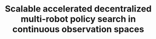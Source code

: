 ---
title: "Scalable accelerated decentralized multi-robot policy search in continuous observation spaces"
authors: "Shayegan Omidshafiei, Christopher Amato, Miao Liu, Michael Everett, Jonathan P How, John Vian"
venue: "IEEE International Conference on Robotics and Automation (ICRA)"
year: "2017"
status: "published"
arxiv: "https://arxiv.org/pdf/1703.05626.pdf"
official_link: ""
doi: ""
volume: "N/A"
number: "N/A"
pages: "863--870"
publisher: ""
month: "05"
address: "Singapore"
type: "conference"
school: "N/A"
awards: "N/A"
notes: ""
include_on_website: true
image: "scalable_accelerated.png"
links_to_code: "N/A"
links_to_video: "N/A"
collection: publications
permalink: /publication/2017-05-Omidshafiei17_continuous_ICRA.html
---